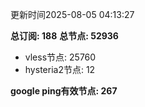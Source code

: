 更新时间2025-08-05 04:13:27

**总订阅: 188**
**总节点: 52936**
- vless节点: 25760
- hysteria2节点: 12

**google ping有效节点: 267**
